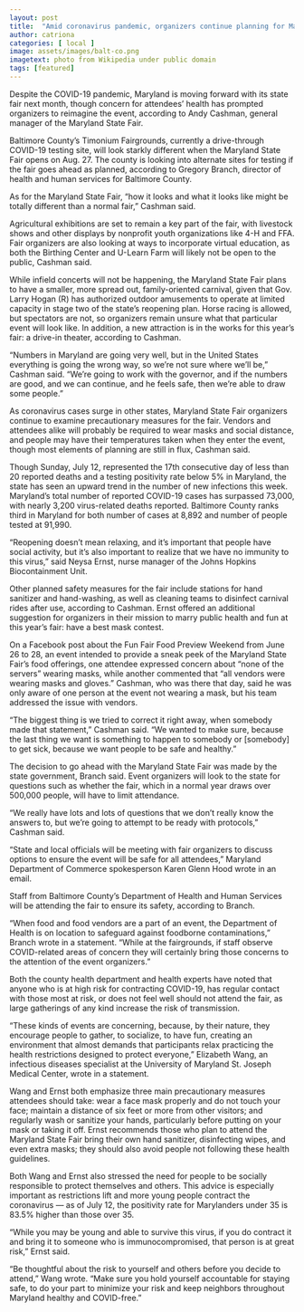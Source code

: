 ```yaml
---
layout: post
title:  "Amid coronavirus pandemic, organizers continue planning for Maryland State Fair"
author: catriona
categories: [ local ]
image: assets/images/balt-co.png
imagetext: photo from Wikipedia under public domain
tags: [featured]
---
```

Despite the COVID-19 pandemic, Maryland is moving forward with its state fair next month, though concern for attendees’ health has prompted organizers to reimagine the event, according to Andy Cashman, general manager of the Maryland State Fair. 

Baltimore County’s Timonium Fairgrounds, currently a drive-through COVID-19 testing site, will look starkly different when the Maryland State Fair opens on Aug. 27. The county is looking into alternate sites for testing if the fair goes ahead as planned, according to Gregory Branch, director of health and human services for Baltimore County. 

As for the Maryland State Fair, “how it looks and what it looks like might be totally different than a normal fair,” Cashman said. 

Agricultural exhibitions are set to remain a key part of the fair, with livestock shows and other displays by nonprofit youth organizations like 4-H and FFA. Fair organizers are also looking at ways to incorporate virtual education, as both the Birthing Center and U-Learn Farm will likely not be open to the public, Cashman said.

While infield concerts will not be happening, the Maryland State Fair plans to have a smaller, more spread out, family-oriented carnival, given that Gov. Larry Hogan (R) has authorized outdoor amusements to operate at limited capacity in stage two of the state’s reopening plan. Horse racing is allowed, but spectators are not, so organizers remain unsure what that particular event will look like. In addition, a new attraction is in the works for this year’s fair: a drive-in theater, according to Cashman. 

“Numbers in Maryland are going very well, but in the United States everything is going the wrong way, so we’re not sure where we’ll be,” Cashman said. “We’re going to work with the governor, and if the numbers are good, and we can continue, and he feels safe, then we’re able to draw some people.”

As coronavirus cases surge in other states, Maryland State Fair organizers continue to examine precautionary measures for the fair. Vendors and attendees alike will probably be required to wear masks and social distance, and people may have their temperatures taken when they enter the event, though most elements of planning are still in flux, Cashman said. 

Though Sunday, July 12, represented the 17th consecutive day of less than 20 reported deaths and a testing positivity rate below 5% in Maryland, the state has seen an upward trend in the number of new infections this week. Maryland’s total number of reported COVID-19 cases has surpassed 73,000, with nearly 3,200 virus-related deaths reported. Baltimore County ranks third in Maryland for both number of cases at 8,892 and number of people tested at 91,990.

“Reopening doesn’t mean relaxing, and it’s important that people have social activity, but it’s also important to realize that we have no immunity to this virus,” said Neysa Ernst, nurse manager of the Johns Hopkins Biocontainment Unit.

Other planned safety measures for the fair include stations for hand sanitizer and hand-washing, as well as cleaning teams to disinfect carnival rides after use, according to Cashman. Ernst offered an additional suggestion for organizers in their mission to marry public health and fun at this year’s fair: have a best mask contest.

On a Facebook post about the Fun Fair Food Preview Weekend from June 26 to 28, an event intended to provide a sneak peek of the Maryland State Fair’s food offerings, one attendee expressed concern about “none of the servers” wearing masks, while another commented that “all vendors were wearing masks and gloves.” Cashman, who was there that day, said he was only aware of one person at the event not wearing a mask, but his team addressed the issue with vendors.

“The biggest thing is we tried to correct it right away, when somebody made that statement,” Cashman said. “We wanted to make sure, because the last thing we want is something to happen to somebody or [somebody] to get sick, because we want people to be safe and healthy.”

The decision to go ahead with the Maryland State Fair was made by the state government, Branch said. Event organizers will look to the state for questions such as whether the fair, which in a normal year draws over 500,000 people, will have to limit attendance. 

“We really have lots and lots of questions that we don’t really know the answers to, but we’re going to attempt to be ready with protocols,” Cashman said.

“State and local officials will be meeting with fair organizers to discuss options to ensure the event will be safe for all attendees,” Maryland Department of Commerce spokesperson Karen Glenn Hood wrote in an email.

Staff from Baltimore County’s Department of Health and Human Services will be attending the fair to ensure its safety, according to Branch.

“When food and food vendors are a part of an event, the Department of Health is on location to safeguard against foodborne contaminations,” Branch wrote in a statement. “While at the fairgrounds, if staff observe COVID-related areas of concern they will certainly bring those concerns to the attention of the event organizers.”

Both the county health department and health experts have noted that anyone who is at high risk for contracting COVID-19, has regular contact with those most at risk, or does not feel well should not attend the fair, as large gatherings of any kind increase the risk of transmission. 

“These kinds of events are concerning, because, by their nature, they encourage people to gather, to socialize, to have fun, creating an environment that almost demands that participants relax practicing the health restrictions designed to protect everyone,” Elizabeth Wang, an infectious diseases specialist at the University of Maryland St. Joseph Medical Center, wrote in a statement.

Wang and Ernst both emphasize three main precautionary measures attendees should take: wear a face mask properly and do not touch your face; maintain a distance of six feet or more from other visitors; and regularly wash or sanitize your hands, particularly before putting on your mask or taking it off. Ernst recommends those who plan to attend the Maryland State Fair bring their own hand sanitizer, disinfecting wipes, and even extra masks; they should also avoid people not following these health guidelines. 

Both Wang and Ernst also stressed the need for people to be socially responsible to protect themselves and others. This advice is especially important as restrictions lift and more young people contract the coronavirus — as of July 12, the positivity rate for Marylanders under 35 is 83.5% higher than those over 35.

“While you may be young and able to survive this virus, if you do contract it and bring it to someone who is immunocompromised, that person is at great risk,” Ernst said.

“Be thoughtful about the risk to yourself and others before you decide to attend,” Wang wrote. “Make sure you hold yourself accountable for staying safe, to do your part to minimize your risk and keep neighbors throughout Maryland healthy and COVID-free.”
